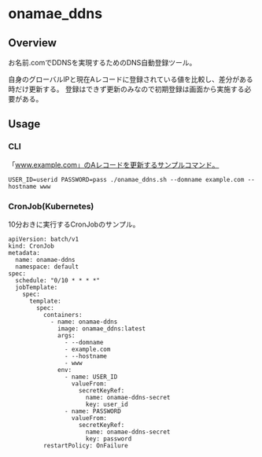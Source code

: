 # onamae_ddns
## Overview
お名前.comでDDNSを実現するためのDNS自動登録ツール。

自身のグローバルIPと現在Aレコードに登録されている値を比較し、差分がある時だけ更新する。
登録はできず更新のみなので初期登録は画面から実施する必要がある。

## Usage
### CLI
「www.example.com」のAレコードを更新するサンプルコマンド。

```
USER_ID=userid PASSWORD=pass ./onamae_ddns.sh --domname example.com --hostname www
```

### CronJob(Kubernetes)
10分おきに実行するCronJobのサンプル。

```
apiVersion: batch/v1
kind: CronJob
metadata:
  name: onamae-ddns
  namespace: default
spec:
  schedule: "0/10 * * * *"
  jobTemplate:
    spec:
      template:
        spec:
          containers:
            - name: onamae-ddns
              image: onamae_ddns:latest
              args:
                - --domname
                - example.com
                - --hostname
                - www
              env:
                - name: USER_ID
                  valueFrom:
                    secretKeyRef:
                      name: onamae-ddns-secret
                      key: user_id
                - name: PASSWORD
                  valueFrom:
                    secretKeyRef:
                      name: onamae-ddns-secret
                      key: password
          restartPolicy: OnFailure
```